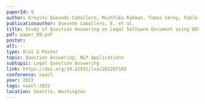 ```yaml
---
paperId: 9
author: Ernesto Quevedo Caballero, Mushfika Rahman, Tomas Cerny, Pablo Rivas, Gissella Bejarano
publicationauthor: Quevedo Caballero, E. et al.
title: Study of Question Answering on Legal Software Document using BERT based models
pdf: paper_09.pdf
poster: 
alt: --
type: Oral & Poster
topic: Question Answering, NLP Applications
subtopic: Legal Question Answering
link: https://doi.org/10.52591/lxai202207103 
conference: naacl
year: 2022
tags: naacl-2022
location: Seattle, Washington
---
```

